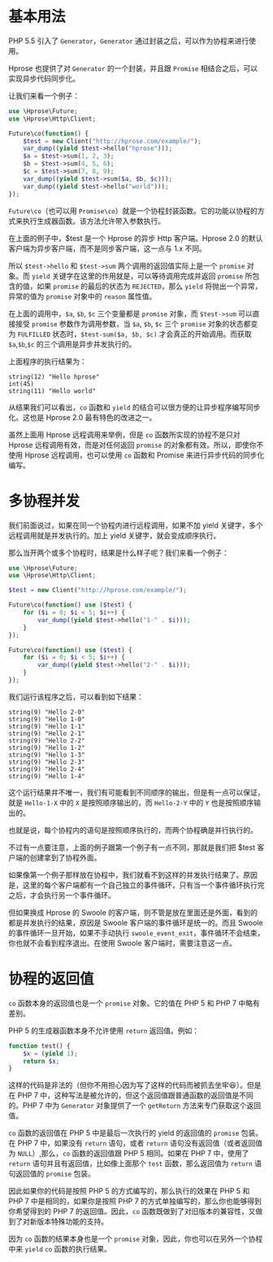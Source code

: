 # 基本用法

PHP 5.5 引入了 `Generator`，`Generator` 通过封装之后，可以作为协程来进行使用。

Hprose 也提供了对 `Generator` 的一个封装，并且跟 `Promise` 相结合之后，可以实现异步代码同步化。

让我们来看一个例子：

```php
use \Hprose\Future;
use \Hprose\Http\Client;

Future\co(function() {
    $test = new Client("http://hprose.com/example/");
    var_dump((yield $test->hello("hprose")));
    $a = $test->sum(1, 2, 3);
    $b = $test->sum(4, 5, 6);
    $c = $test->sum(7, 8, 9);
    var_dump((yield $test->sum($a, $b, $c)));
    var_dump((yield $test->hello("world")));
});
```

`Future\co`（也可以用 `Promise\co`）就是一个协程封装函数。它的功能以协程的方式来执行生成器函数。该方法允许带入参数执行。

在上面的例子中，$test 是一个 Hprose 的异步 Http 客户端。Hprose 2.0 的默认客户端为异步客户端，而不是同步客户端，这一点与 1.x 不同。

所以 `$test->hello` 和 `$test->sum` 两个调用的返回值实际上是一个 `promise` 对象。而 `yield` 关键字在这里的作用就是，可以等待调用完成并返回 `promise` 所包含的值，如果 `promise` 的最后的状态为 `REJECTED`，那么 `yield` 将抛出一个异常，异常的值为 `promise` 对象中的 `reason` 属性值。

在上面的调用中，`$a`, `$b`, `$c` 三个变量都是 `promise` 对象，而 `$test->sum` 可以直接接受 `promise` 参数作为调用参数，当 `$a`, `$b`, `$c` 三个 `promise` 对象的状态都变为 `FULFILLED` 状态时，`$test-sum($a, $b, $c)` 才会真正的开始调用。而获取 `$a`,`$b`,`$c` 的三个调用是异步并发执行的。

上面程序的执行结果为：
>
```
string(12) "Hello hprose"
int(45)
string(11) "Hello world"
```
>

从结果我们可以看出，`co` 函数和 `yield` 的结合可以很方便的让异步程序编写同步化。这也是 Hprose 2.0 最有特色的改进之一。

虽然上面用 Hprose 远程调用来举例，但是 `co` 函数所实现的协程不是只对 Hprose 远程调用有效，而是对任何返回 `promise` 的对象都有效。所以，即使你不使用 Hprose 远程调用，也可以使用 `co` 函数和 Promise 来进行异步代码的同步化编写。

# 多协程并发

我们前面说过，如果在同一个协程内进行远程调用，如果不加 yield 关键字，多个远程调用就是并发执行的。加上 yield 关键字，就会变成顺序执行。

那么当开两个或多个协程时，结果是什么样子呢？我们来看一个例子：

```php
use \Hprose\Future;
use \Hprose\Http\Client;

$test = new Client("http://hprose.com/example/");

Future\co(function() use ($test) {
    for ($i = 0; $i < 5; $i++) {
        var_dump((yield $test->hello("1-" . $i)));
    }
});

Future\co(function() use ($test) {
    for ($i = 0; $i < 5; $i++) {
        var_dump((yield $test->hello("2-" . $i)));
    }
});
```

我们运行该程序之后，可以看到如下结果：

>
```
string(9) "Hello 2-0"
string(9) "Hello 1-0"
string(9) "Hello 1-1"
string(9) "Hello 2-1"
string(9) "Hello 2-2"
string(9) "Hello 1-2"
string(9) "Hello 1-3"
string(9) "Hello 2-3"
string(9) "Hello 2-4"
string(9) "Hello 1-4"
```
>

这个运行结果并不唯一，我们有可能看到不同顺序的输出，但是有一点可以保证，就是 `Hello-1-X` 中的 `X` 是按照顺序输出的，而 `Hello-2-Y` 中的 `Y` 也是按照顺序输出的。

也就是说，每个协程内的语句是按照顺序执行的，而两个协程确是并行执行的。

不过有一点要注意，上面的例子跟第一个例子有一点不同，那就是我们把 $test 客户端的创建拿到了协程外面。

如果像第一个例子那样放在协程中，我们就看不到这样的并发执行结果了。原因是，这里的每个客户端都有一个自己独立的事件循环，只有当一个事件循环执行完之后，才会执行另一个事件循环。

但如果换成 Hprose 的 Swoole 的客户端，则不管是放在里面还是外面，看到的都是并发执行的结果，原因是 Swoole 客户端的事件循环是统一的。而且 Swoole 的事件循环一旦开始，如果不手动执行 `swoole_event_exit`，事件循环不会结束，你也就不会看到程序退出。在使用 Swoole 客户端时，需要注意这一点。

# 协程的返回值

`co` 函数本身的返回值也是一个 `promise` 对象。它的值在 PHP 5 和 PHP 7 中略有差别。

PHP 5 的生成器函数本身不允许使用 `return` 返回值。例如：

```php
function test() {
    $x = (yield 1);
    return $x;
}
```

这样的代码是非法的（但你不用担心因为写了这样的代码而被抓去坐牢:laughing:）。但是在 PHP 7 中，这种写法是被允许的，但这个返回值跟普通函数的返回值是不同的。PHP 7 中为 `Generator` 对象提供了一个 `getReturn` 方法来专门获取这个返回值。

`co` 函数的返回值在 PHP 5 中是最后一次执行的 yield 的返回值的 `promise` 包装。在 PHP 7 中，如果没有 `return` 语句，或者 `return` 语句没有返回值（或者返回值为 `NULL`）,那么，`co` 函数的返回值跟 PHP 5 相同。如果在 PHP 7 中，使用了 `return` 语句并且有返回值，比如像上面那个 `test` 函数，那么返回值为 `return` 语句返回值的 `promise` 包装。

因此如果你的代码是按照 PHP 5 的方式编写的，那么执行的效果在 PHP 5 和 PHP 7 中是相同的，如果你是按照 PHP 7 的方式单独编写的，那么你也能够得到你希望得到的 PHP 7 的返回值。因此，`co` 函数既做到了对旧版本的兼容性，又做到了对新版本特殊功能的支持。

因为 `co` 函数的结果本身也是一个 `promise` 对象，因此，你也可以在另外一个协程中来 `yield` `co` 函数的执行结果。